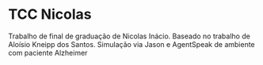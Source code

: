 # TCC Nicolas
Trabalho de final de graduação de Nicolas Inácio. Baseado no trabalho de Aloísio Kneipp dos Santos. Simulação via Jason e AgentSpeak de ambiente com paciente Alzheimer
